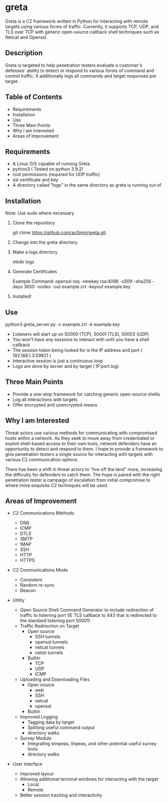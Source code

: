 # greta

Greta is a C2 framework written in Python for interacting with remote targets using various forms of traffic. Currently, it supports TCP, UDP, and TLS over TCP with generic open-source callback shell techniques such as Netcat and Openssl. 

## Description

Greta is targeted to help penetration testers evaluate a customer's defenses' ability to detect or respond to various forms of command and control traffic. It additionally logs all commands and target responses per target.

## Table of Contents

  - Requirements
  - Installation
  - Use
  - Three Main Points
  - Why I am interested
  - Areas of Improvement

## Requirements
  - A Linux O/S capable of running Greta
  - python3 ( Tested on python 3.9.2)
  - root permissions (required for UDP traffic)
  - ssl certificate and key
  - A directory called "logs" in the same directory as greta is running out of

## Installation

Note: Use sudo where necessary

1. Clone the repository

   git clone https://github.com/ac0mm/greta.git

2. Change into the greta directory

3. Make a logs directory

     mkdir logs

4. Generate Certificates

    Example Command:
       openssl req -newkey rsa:4096 -x509 -sha256 -days 3650 -nodes -out example.crt -keyout example.key
          
5. Installed!

## Use

  python3 greta_server.py -c example.crt -k example.key

  - Listeners will start up on 50000 (TCP), 50001 (TLS), 50003 (UDP)
  - You won't have any sessions to interact with until you have a shell callback
  - The session token being looked for is the IP address and port ( 192.168.1.3:59821 )
  - Interactive session is just a continuous loop
  - Logs are done by server and by target ( IP:port.log)

## Three Main Points
  - Provide a one-stop framework for catching generic open-source shells
  - Log all interactions with targets
  - Offer encrypted and unencrypted means

## Why I am Interested

Threat actors use various methods for communicating with compromised hosts within a network. As they seek to move away from credentialed or exploit shell-based access to their own tools, network defenders have an opportunity to detect and respond to them. I hope to provide a framework to give penetration testers a single source for interacting with targets with various C2 communication options. 

There has been a shift in threat actors to "live off the land" more, increasing the difficulty for defenders to catch them. The hope is paired with the right penetration tester a campaign of escalation from initial compromise to where more exquisite C2 techniques will be used.

## Areas of Improvement

- C2 Communications Methods
  - DNS
  - ICMP
  - DTLS
  - SMTP
  - IMAP
  - SSH
  - HTTP
  - HTTPS
   
- C2 Communications Mode
  - Consistent
  - Random re-sync
  - Beacon
 
- Utility
  - Open Source Shell Command Generator to include redirection of traffic to listening port (IE TLS callback to 443 that is redirected to the standard listening port 50001)
  - Traffic Redirection on Target
    - Open source
      - SSH tunnels
      - openssl tunnels
      - netcat tunnels
      - netsh tunnels
    - Builtin
      - TCP
      - UDP
      - ICMP
  - Uploading and Downloading Files
    - Open source
      - web
      - SSH
      - netcat
      - openssl
    - Builtin
  - Improved Logging
    - Tagging data by target
    - Splitting useful command output
    - directory walks
  - Survey Module
    - Integrating winpeas, linpeas, and other potential useful survey tools
    - directory walks

- User Interface
  - Improved layout
  - Allowing additional terminal windows for interacting with the target
    - Local
    - Remote
  - Better session tracking and interactivity
